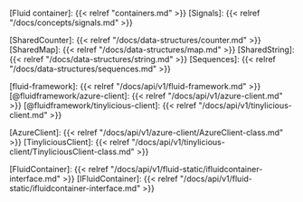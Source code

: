 <!-- Links -->

<!-- Concepts -->

[Fluid container]: {{< relref "containers.md" >}}
[Signals]: {{< relref "/docs/concepts/signals.md" >}}

<!-- Distributed Data Structures -->

[SharedCounter]: {{< relref "/docs/data-structures/counter.md" >}}
[SharedMap]: {{< relref "/docs/data-structures/map.md" >}}
[SharedString]: {{< relref "/docs/data-structures/string.md" >}}
[Sequences]: {{< relref "/docs/data-structures/sequences.md" >}}

<!-- API links -->

[fluid-framework]: {{< relref "/docs/api/v1/fluid-framework.md" >}}
[@fluidframework/azure-client]: {{< relref "/docs/api/v1/azure-client.md" >}}
[@fluidframework/tinylicious-client]: {{< relref "/docs/api/v1/tinylicious-client.md" >}}

[AzureClient]: {{< relref "/docs/api/v1/azure-client/AzureClient-class.md" >}}
[TinyliciousClient]: {{< relref "/docs/api/v1/tinylicious-client/TinyliciousClient-class.md" >}}

[FluidContainer]: {{< relref "/docs/api/v1/fluid-static/ifluidcontainer-interface.md" >}}
[IFluidContainer]: {{< relref "/docs/api/v1/fluid-static/ifluidcontainer-interface.md" >}}
